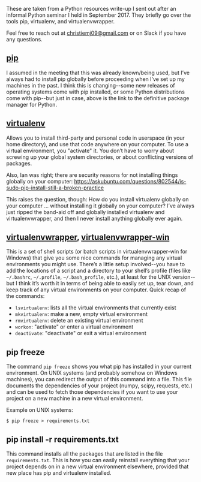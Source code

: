 These are taken from a Python resources write-up I sent out after an informal Python
seminar I held in September 2017. They briefly go over the tools pip, virtualenv, and
virtualenvwrapper.

Feel free to reach out at christiemj09@gmail.com or on Slack if you have any questions.

## [pip](https://pip.pypa.io/en/stable/)

I assumed in the meeting that this was already known/being used, but I’ve always had to
install pip globally before proceeding when I’ve set up my machines in the past. I think
this is changing--some new releases of operating systems come with pip installed, or some
Python distributions come with pip--but just in case, above is the link to the definitive
package manager for Python.

## [virtualenv](https://virtualenv.pypa.io/en/stable/)

Allows you to install third-party and personal code in userspace (in your home directory),
and use that code anywhere on your computer. To use a virtual environment, you "activate"
it. You don’t have to worry about screwing up your global system directories, or about
conflicting versions of packages.

Also, Ian was right; there are security reasons for not installing things globally on your
computer: https://askubuntu.com/questions/802544/is-sudo-pip-install-still-a-broken-practice 

This raises the question, though: How do you install virtualenv globally on your computer
... without installing it globally on your computer? I’ve always just ripped the band-aid
off and globally installed virtualenv and virtualenvwrapper, and then I never install
anything globally ever again.

## [virtualenvwrapper](http://virtualenvwrapper.readthedocs.io/en/latest/), [virtualenvwrapper-win](https://github.com/davidmarble/virtualenvwrapper-win/)

This is a set of shell scripts (or batch scripts in virtualenvwrapper-win for Windows)
that give you some nice commands for managing any virtual environments you might use.
There’s a little setup involved--you have to add the locations of a script and a directory
to your shell’s profile (files like `~/.bashrc`, `~/.profile`, `~/.bash_profile`, etc.), at
least for the UNIX version--but I think it’s worth it in terms of being able to easily set
up, tear down, and keep track of any virtual environments on your computer. Quick recap of
the commands:

* `lsvirtualenv`: lists all the virtual environments that currently exist
* `mkvirtualenv`: make a new, empty virtual environment
* `rmvirtualenv`: delete an existing virtual environment
* `workon`: "activate" or enter a virtual environment
* `deactivate`: "deactivate" or exit a virtual environment

## pip freeze

The command `pip freeze` shows you what pip has installed in your current environment.
On UNIX systems (and probably somehow on Windows machines), you can redirect the output
of this command into a file. This file documents the dependencies of your project (numpy,
scipy, requests, etc.) and can be used to fetch those dependencies if you want to use your
project on a new machine in a new virtual environment.

Example on UNIX systems:
```
$ pip freeze > requirements.txt
```

## pip install -r requirements.txt

This command installs all the packages that are listed in the file `requirements.txt`. This
is how you can easily reinstall everything that your project depends on in a new virtual
environment elsewhere, provided that new place has pip and virtualenv installed.

